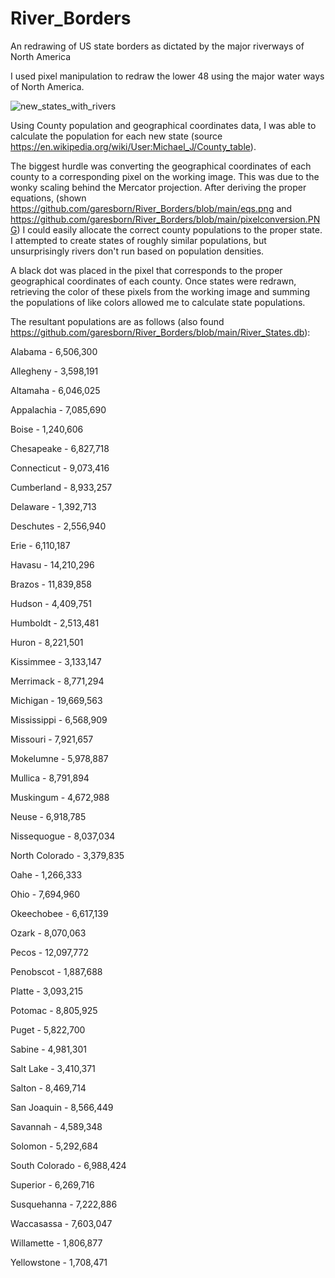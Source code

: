 # River_Borders
An redrawing of US state borders as dictated by the major riverways of North America

I used pixel manipulation to redraw the lower 48 using the major water ways of North America.

![new_states_with_rivers](https://user-images.githubusercontent.com/65193347/107426350-16ab0700-6aee-11eb-8bd7-694341d7a414.png)

Using County population and geographical coordinates data, I was able to calculate the population for each new state (source https://en.wikipedia.org/wiki/User:Michael_J/County_table).

The biggest hurdle was converting the geographical coordinates of each county to a corresponding pixel on the working image. This was due to the wonky scaling behind the Mercator projection. After deriving the proper equations, (shown https://github.com/garesborn/River_Borders/blob/main/eqs.png and https://github.com/garesborn/River_Borders/blob/main/pixelconversion.PNG) I could easily allocate the correct county populations to the proper state. I attempted to create states of roughly similar populations, but unsurprisingly rivers don't run based on population densities.

A black dot was placed in the pixel that corresponds to the proper geographical coordinates of each county. Once states were redrawn, retrieving the color of these pixels from the working image and summing the populations of like colors allowed me to calculate state populations.


The resultant populations are as follows (also found https://github.com/garesborn/River_Borders/blob/main/River_States.db):

Alabama - 6,506,300

Allegheny - 3,598,191

Altamaha - 6,046,025

Appalachia - 7,085,690

Boise - 1,240,606

Chesapeake - 6,827,718

Connecticut - 9,073,416

Cumberland - 8,933,257

Delaware - 1,392,713

Deschutes - 2,556,940

Erie - 6,110,187

Havasu - 14,210,296

Brazos - 11,839,858

Hudson - 4,409,751

Humboldt - 2,513,481

Huron - 8,221,501

Kissimmee - 3,133,147

Merrimack - 8,771,294

Michigan - 19,669,563

Mississippi - 6,568,909

Missouri - 7,921,657

Mokelumne - 5,978,887

Mullica - 8,791,894

Muskingum - 4,672,988

Neuse - 6,918,785

Nissequogue - 8,037,034

North Colorado - 3,379,835

Oahe - 1,266,333

Ohio - 7,694,960

Okeechobee - 6,617,139

Ozark - 8,070,063

Pecos - 12,097,772

Penobscot - 1,887,688

Platte - 3,093,215

Potomac - 8,805,925

Puget - 5,822,700

Sabine - 4,981,301

Salt Lake - 3,410,371

Salton - 8,469,714

San Joaquin - 8,566,449

Savannah - 4,589,348

Solomon - 5,292,684

South Colorado - 6,988,424

Superior - 6,269,716

Susquehanna - 7,222,886

Waccasassa - 7,603,047

Willamette - 1,806,877

Yellowstone - 1,708,471
